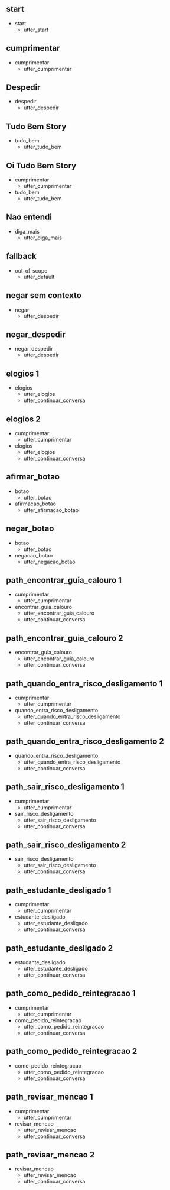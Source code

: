 ## start
* start
    - utter_start

## cumprimentar
* cumprimentar
    - utter_cumprimentar

## Despedir
* despedir
    - utter_despedir

## Tudo Bem Story
* tudo_bem
    - utter_tudo_bem

## Oi Tudo Bem Story 
* cumprimentar
    - utter_cumprimentar
* tudo_bem
    - utter_tudo_bem

## Nao entendi
* diga_mais
    - utter_diga_mais  

## fallback
* out_of_scope
    - utter_default

## negar sem contexto
* negar
    - utter_despedir

## negar_despedir
* negar_despedir
    - utter_despedir

## elogios 1
* elogios
    - utter_elogios
    - utter_continuar_conversa

## elogios 2
* cumprimentar
    - utter_cumprimentar
* elogios
    - utter_elogios
    - utter_continuar_conversa

## afirmar_botao
* botao
    - utter_botao
* afirmacao_botao
    - utter_afirmacao_botao

## negar_botao
* botao
    - utter_botao
* negacao_botao
    - utter_negacao_botao

<!-- Testado -->
## path_encontrar_guia_calouro 1
* cumprimentar
    - utter_cumprimentar
* encontrar_guia_calouro
    - utter_encontrar_guia_calouro
    - utter_continuar_conversa

<!-- Testado -->
## path_encontrar_guia_calouro 2
* encontrar_guia_calouro
    - utter_encontrar_guia_calouro
    - utter_continuar_conversa

<!-- Testado -->
## path_quando_entra_risco_desligamento 1
* cumprimentar
    - utter_cumprimentar
* quando_entra_risco_desligamento
    - utter_quando_entra_risco_desligamento
    - utter_continuar_conversa

<!-- Testado -->
## path_quando_entra_risco_desligamento 2
* quando_entra_risco_desligamento
    - utter_quando_entra_risco_desligamento
    - utter_continuar_conversa

<!-- Testado -->
## path_sair_risco_desligamento 1
* cumprimentar
    - utter_cumprimentar
* sair_risco_desligamento
    - utter_sair_risco_desligamento
    - utter_continuar_conversa

<!-- Testado -->
## path_sair_risco_desligamento 2
* sair_risco_desligamento
    - utter_sair_risco_desligamento
    - utter_continuar_conversa

<!-- Testado -->
## path_estudante_desligado 1
* cumprimentar
    - utter_cumprimentar
* estudante_desligado
    - utter_estudante_desligado
    - utter_continuar_conversa

<!-- Testado -->
## path_estudante_desligado 2
* estudante_desligado
    - utter_estudante_desligado
    - utter_continuar_conversa

<!-- Testado -->
## path_como_pedido_reintegracao 1
* cumprimentar
    - utter_cumprimentar
* como_pedido_reintegracao
    - utter_como_pedido_reintegracao
    - utter_continuar_conversa

<!-- Testado -->
## path_como_pedido_reintegracao 2
* como_pedido_reintegracao
    - utter_como_pedido_reintegracao
    - utter_continuar_conversa

<!-- Testado -->
## path_revisar_mencao 1
* cumprimentar
    - utter_cumprimentar
* revisar_mencao
    - utter_revisar_mencao
    - utter_continuar_conversa

<!-- Testado -->
## path_revisar_mencao 2
* revisar_mencao
    - utter_revisar_mencao
    - utter_continuar_conversa